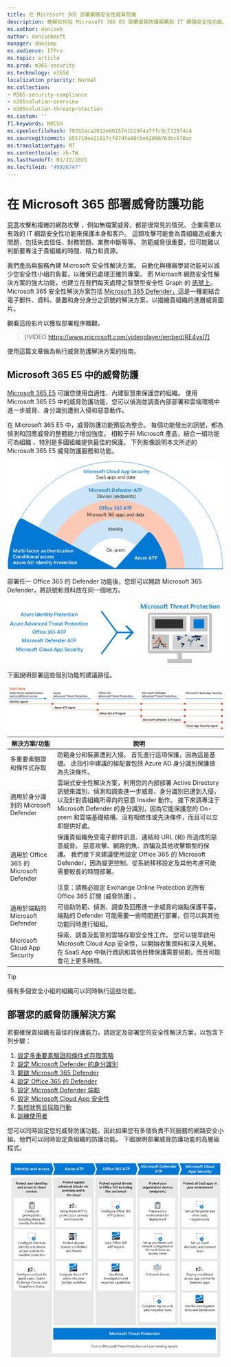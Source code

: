 ```yaml
---
title: 在 Microsoft 365 部署網路安全性威脅防護
description: 瞭解如何在 Microsoft 365 E5 部署威脅防護服務和 IT 網路安全性功能。
ms.author: deniseb
author: denisebmsft
manager: dansimp
ms.audience: ITPro
ms.topic: article
ms.prod: m365-security
ms.technology: m365d
localization_priority: Normal
ms.collection:
- M365-security-compliance
- m365solution-overview
- m365solution-threatprotection
ms.custom: ''
f1.keywords: NOCSH
ms.openlocfilehash: 79352aca2012e6615f41b19f4a77fc5cf125f4c4
ms.sourcegitcommit: 855719ee21017cf87dfa98cbe62806763bcb78ac
ms.translationtype: MT
ms.contentlocale: zh-TW
ms.lasthandoff: 01/22/2021
ms.locfileid: "49926747"
---
```

# <a name="deploy-threat-protection-capabilities-across-microsoft-365"></a>在 Microsoft 365 部署威脅防護功能

[惡意](https://docs.microsoft.com/windows/security/threat-protection/intelligence/understanding-malware)攻擊和複雜的網路攻擊 ，例如無檔案[](https://docs.microsoft.com/windows/security/threat-protection/intelligence/fileless-threats)威脅，都是很常見的情況。 企業需要以有效的 IT 網路安全性功能來保護本身和客戶。 這類攻擊可能會為貴組織造成重大問題，包括失去信任、財務問題、業務中斷等等。 防範威脅很重要，但可能難以判斷要專注于貴組織的時間、精力和資源。 

我們產品與服務內建 Microsoft 安全性解決方案。 自動化與機器學習功能可以減少您安全性小組的負載，以確保已處理正確的專案。 而 Microsoft 網路安全性解決方案的強大功能，也建立在我們每天處理之智慧型安全性 Graph 的 [訊號上](https://cloud-platform-assets.azurewebsites.net/intelligent-security-graph)。 Microsoft 365 安全性解決方案包括 [Microsoft 365 Defender，](https://docs.microsoft.com/microsoft-365/security/mtp/microsoft-threat-protection)這是一種能結合電子郵件、資料、裝置和身分身分之訊號的解決方案，以描繪貴組織的進層威脅圖片。


觀看這段影片以獲取部署程序概觀。

> [!VIDEO https://www.microsoft.com/videoplayer/embed/RE4vsI7]

使用這篇文章做為執行威脅防護解決方案的指南。

## <a name="threat-protection-in-microsoft-365-e5"></a>Microsoft 365 E5 中的威脅防護

[Microsoft 365 E5](https://www.microsoft.com/microsoft-365/enterprise-e5-business-software?activetab=pivot%3aoverviewtab) 可讓您使用自適性、內建智慧來保護您的組織。 使用 Microsoft 365 E5 中的威脅防護功能，您可以偵測並調查內部部署和雲端環境中進一步威脅、身分識別遭到入侵和惡意動作。

在 Microsoft 365 E5 中，威脅防護功能預設為整合。 每個功能發出的訊號，都為偵測和回應威脅的整體能力增加強度。 相較于非 Microsoft 產品，結合一組功能可為組織 、特別是多國組織提供最佳的保護。 下列影像說明本文所述的 Microsoft 365 E5 威脅防護服務和功能。

![Microsoft 365 Defender 概觀](../media/solutions-architecture-center/deploy-threat-protection-across-m365-overview.png)

部署任一 Office 365 的 Defender 功能後，您即可以開啟 Microsoft 365 Defender，將訊號和資料放在同一個地方。 

![Microsoft 365 Defender 儀表板的概念性圖例](../media/solutions-architecture-center/deploy-threat-protection-across-m365-mtp.png)

下圖說明部署這些個別功能的建議路徑。 

![M365 威脅防護訊號](../media/solutions-architecture-center/deploy-threat-protection-across-m365.png)

|解決方案/功能  |說明  |
|---------|---------|
|多重要素驗證和條件式存取     |防範身分和裝置遭到入侵。 首先進行這項保護，因為這是基礎。 此指引中建議的組配置包括 Azure AD 身分識別保護做為先決條件。     |
|適用於身分識別的 Microsoft Defender     |  雲端式安全性解決方案，利用您的內部部署 Active Directory 訊號來識別、偵測和調查進一步威脅、身分識別已遭到入侵，以及針對貴組織所導向的惡意 Insider 動作。 接下來請專注于 Microsoft Defender 的身分識別，因為它能保護您的 On-prem 和雲端基礎結構、沒有相依性或先決條件，而且可以立即提供好處。       | 
|適用於 Office 365 的 Microsoft Defender     | 保護貴組織免受電子郵件訊息、連結和 URL (和) 所造成的惡意威脅。 惡意攻擊、網路釣魚、詐騙及其他攻擊類型的保護。 我們接下來建議使用設定 Office 365 的 Microsoft Defender，因為變更控制、從系統移移設定及其他考慮可能需要較長的時間部署。 <br><br>注意：請務必設定 Exchange Online Protection 的所有 Office 365 訂閱 (威脅防護) 。       |
|適用於端點的 Microsoft Defender    | 可協助防範、偵測、調查及回應進一步威脅的端點保護平臺。  端點的 Defender 可能需要一些時間進行部署，但可以與其他功能同時進行組組。   |
|Microsoft Cloud App Security     |   探索、調查及監管的雲端存取安全性工作。 您可以提早啟用 Microsoft Cloud App 安全性，以開始收集資料和深入見解。 在 SaaS App 中執行資訊和其他目標保護需要規劃，而且可能會花上更多時間。       | 

> [!TIP]
> 擁有多個安全小組的組織可以同時執行這些功能。

## <a name="deploy-your-threat-protection-solution"></a>部署您的威脅防護解決方案

若要確保貴組織有最佳的保護能力，請設定及部署您的安全性解決方案，以包含下列步驟：

1. [設定多重要素驗證和條件式存取策略](deploy-threat-protection-configure.md#step-1-set-up-multi-factor-authentication-and-conditional-access-policies)
2. [設定 Microsoft Defender 的身分識別](deploy-threat-protection-configure.md#step-2-configure-microsoft-defender-for-identity)
3. [開啟 Microsoft 365 Defender](deploy-threat-protection-configure.md#step-3-turn-on-microsoft-365-defender)
4. [設定 Office 365 的 Defender](deploy-threat-protection-configure.md#step-4-configure-microsoft-defender-for-office-365)
5. [設定 Microsoft Defender 端點](deploy-threat-protection-configure.md#step-5-configure-microsoft-defender-for-endpoint)
6. [設定 Microsoft Cloud App 安全性](deploy-threat-protection-configure.md#step-6-configure-microsoft-cloud-app-security)
7. [監控狀態並採取行動](deploy-threat-protection-configure.md#step-7-monitor-status-and-take-actions)
8. [訓練使用者](deploy-threat-protection-configure.md#step-8-train-users)

您可以同時設定您的威脅防護功能，因此如果您有多個負責不同服務的網路安全小組，他們可以同時設定貴組織的防護功能。 下圖說明部署威脅防護功能的高層級程式。 

![部署威脅防護功能的流程](../media/solutions-architecture-center/deploy-threat-protection-across-m365-grid.png) 
